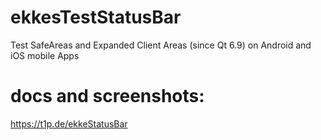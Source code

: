 # ekkesTestStatusBar
Test SafeAreas and Expanded Client Areas (since Qt 6.9) on Android and iOS mobile Apps

# docs and screenshots:
https://t1p.de/ekkeStatusBar

